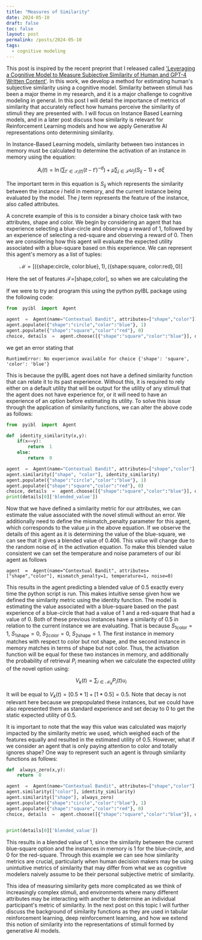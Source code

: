 ```yaml
---
title: "Measures of Similarity"
date: 2024-05-10
draft: false
toc: false
layout: post
permalink: /posts/2024-05-10
tags:
  - cognitive modeling 
---
```


This post is inspired by the recent preprint that I released called ['Leveraging a Cognitive Model to Measure Subjective Similarity of Human and GPT-4 Written Content'](https://www.researchgate.net/publication/383701858_Leveraging_a_Cognitive_Model_to_Measure_Subjective_Similarity_of_Human_and_GPT-4_Written_Content). In this work, we develop a method for estimating human's subjective similarity using a cognitive model. Similarity between stimuli has been a major theme in my research, and it is a major challenge to cognitive modeling in general. In this post I will detail the importance of metrics of similarity that accurately reflect how humans perceive the similarity of stimuli they are presented with. I will focus on Instance Based Learning models, and in a later post discuss how similarity is relevant for Reinforcement Learning models and how we apply Generative AI representations onto determining similarity. 

In Instance-Based Learning models, similarity between two instances in memory must be calculated to determine the activation of an instance in memory using the equation:

  $$A_i(t) = \ln  \Bigg( \sum_{t' \in  \mathcal{T}_i(t)} (t - t')^{-d}\Bigg) + \mu  \sum_{j \in  \mathcal{F}} \omega_j (S_{ij} - 1) + \sigma  \xi$$

The important term in this equation is $S_{ij}$ which represents the similarity between the instance $i$ held in memory, and the current instance being evaluated by the model. The $j$ term represents the feature of the instance, also called attributes.

A concrete example of this is to consider a binary choice task with two attributes, shape and color. We begin by considering an agent that has experience selecting a blue-circle and observing a reward of 1, followed by an experience of selecting a red-square and observing a reward of 0. Then we are considering how this agent will evaluate the expected utility associated with a blue-square based on this experience. We can represent this agent's memory as a list of tuples:

$$ \mathcal{M} = \Big[ \big( \{ \text{shape:circle, color:blue} \} , 1\big), \big( \{ \text{shape:square, color:red} \} , 0\big) \Big]$$

Here the set of features $\mathcal{F}=$[shape,color], so when we are calculating the 

If we were to try and program this using the python pyIBL package using the following code:

```python
from  pyibl  import  Agent

agent  =  Agent(name="Contextual Bandit", attributes=["shape","color"])
agent.populate({"shape":"circle","color":"blue"}, 1)
agent.populate({"shape":"square","color":"red"}, 0)
choice, details  =  agent.choose([{"shape":"square","color":"blue"}], details=True)
```

we get an error stating that 
```
RuntimeError: No experience available for choice {'shape': 'square', 'color': 'blue'}
```

This is because the pyIBL agent does not have a defined similarity function that can relate it to its past experience. Without this, it is required to rely either on a default utility that will be output for the utility of any stimuli that the agent does not have experience for, or it will need to have an experience of an option before estimating its utility. To solve this issue through the application of similarity functions, we can alter the above code as follows:

```python
from  pyibl  import  Agent

def  identity_similarity(x,y):
	if(x==y):
		return  1
	else:
		return  0

agent  =  Agent(name="Contextual Bandit", attributes=["shape","color"], mismatch_penalty=1)
agent.similarity(["shape", "color"], identity_similarity)
agent.populate({"shape":"circle","color":"blue"}, 1)
agent.populate({"shape":"square","color":"red"}, 0)
choice, details  =  agent.choose([{"shape":"square","color":"blue"}], details=True)
print(details[0]['blended_value'])
```

Now that we have defined a similarity metric for our attributes, we can estimate the value associated with the novel stimuli without an error. We additionally need to define the mismatch_penalty parameter for this agent, which corresponds to the value $\mu$ in the above equation. If we observe the details of this agent as it is determining the value of the blue-square, we can see that it gives a blended value of 0.406. This value will change due to the random noise $\sigma \xi$ in the activation equation. To make this blended value consistent we can set the temperature and noise parameters of our ibl agent as follows

```
agent  =  Agent(name="Contextual Bandit", attributes=["shape","color"], mismatch_penalty=1, temperature=1, noise=0)
``` 

This results in the agent predicting a blended value of 0.5 exactly every time the python script is run. This makes intuitive sense given how we defined the similarity metric using the identity function. The model is estimating the value associated with a blue-square based on the past experience of a blue-circle that had a value of 1 and a red-square that had a value of 0. Both of these previous instances have a similarity of 0.5 in relation to the current instance we are evaluating. That is because $S_{1\text{color}} = 1$, $S_{1\text{shape}} = 0$, $S_{2\text{color}} = 0$, $S_{2\text{shape}} = 1$. The first instance in memory matches with respect to color but not shape, and the second instance in memory matches in terms of shape but not color. Thus, the activation function will be equal for these two instances in memory, and additionally the probability of retrieval $P_i$ meaning when we calculate the expected utility of the novel option using:

$$V_k(t) = \sum_{i \in \mathcal{M}_k} P_i(t)u_i$$

It will be equal to $V_k(t) = [0.5 * 1] + [1 * 0.5] = 0.5$. Note that decay is not relevant here because we prepopulated these instances, but we could have also represented them as standard experience and set decay to 0 to get the static expected utility of 0.5. 

It is important to note that the way this value was calculated was majorly impacted by the similarity metric we used, which weighed each of the features equally and resulted in the estimated utility of 0.5. However, what if we consider an agent that is only paying attention to color and totally ignores shape? One way to represent such an agent is through similarity functions as follows:

```python 
def  always_zero(x,y):
	return  0

agent  =  Agent(name="Contextual Bandit", attributes=["shape","color"], mismatch_penalty=1, decay=0, temperature=1, noise=0)
agent.similarity(["color"], identity_similarity)
agent.similarity(["shape"], always_zero)
agent.populate({"shape":"circle","color":"blue"}, 1)
agent.populate({"shape":"square","color":"red"}, 0)
choice, details  =  agent.choose([{"shape":"square","color":"blue"}], details=True)

 
print(details[0]['blended_value'])
```

This results in a blended value of 1, since the similarity between the current blue-square option and the instances in memory is 1 for the blue-circle, and 0 for the red-square. Through this example we can see how similarity metrics are crucial, particularly when human decision makers may be using unintuitive metrics of similarity that may differ from what we as cognitive modelers naively assume to be their personal subjective metric of similarity. 

This idea of measuring similarity gets more complicated as we think of increasingly complex stimuli, and environments where many different attributes may be interacting with another to determine an individual participant's metric of similarity. In the next post on this topic I will further discuss the background of similarity functions as they are used in tabular reinforcement learning, deep reinforcement learning, and how we extend this notion of similarity into the representations of stimuli formed by generative AI models. 